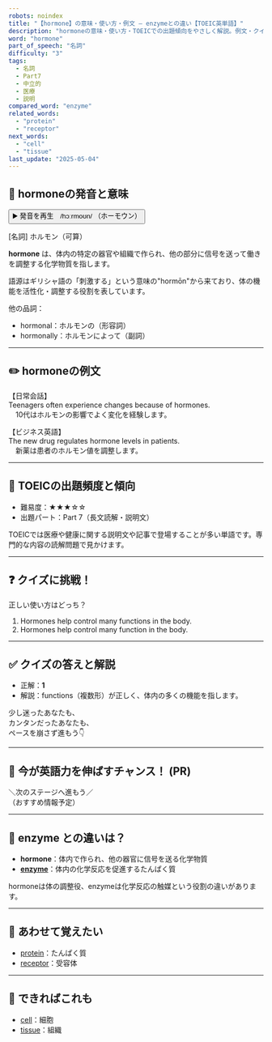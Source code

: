 ```yaml
---
robots: noindex
title: "【hormone】の意味・使い方・例文 ― enzymeとの違い【TOEIC英単語】"
description: "hormoneの意味・使い方・TOEICでの出題傾向をやさしく解説。例文・クイズ付きでenzymeとの違いもわかりやすく学べます。"
word: "hormone"
part_of_speech: "名詞"
difficulty: "3"
tags:
  - 名詞
  - Part7
  - 中立的
  - 医療
  - 説明
compared_word: "enzyme"
related_words:
  - "protein"
  - "receptor"
next_words:
  - "cell"
  - "tissue"
last_update: "2025-05-04"
---
```


## 🔰 hormoneの発音と意味

<button class="play-audio" onclick="playTTS('hormone')">
  <span class="play-audio-main">
    ▶️ 発音を再生　/hɔːrmoʊn/
  </span>
  <span class="play-audio-sub">
    （ホーモウン）
  </span>
</button>

[名詞] ホルモン（可算）

**hormone** は、体内の特定の器官や組織で作られ、他の部分に信号を送って働きを調整する化学物質を指します。

語源はギリシャ語の「刺激する」という意味の"hormōn"から来ており、体の機能を活性化・調整する役割を表しています。

他の品詞：  
- hormonal：ホルモンの（形容詞）
- hormonally：ホルモンによって（副詞）

---

## ✏️ hormoneの例文

【日常会話】  
Teenagers often experience changes because of hormones.  
　10代はホルモンの影響でよく変化を経験します。

【ビジネス英語】  
The new drug regulates hormone levels in patients.  
　新薬は患者のホルモン値を調整します。

---

## 🎯 TOEICの出題頻度と傾向

- 難易度：★★★☆☆
- 出題パート：Part 7（長文読解・説明文）

TOEICでは医療や健康に関する説明文や記事で登場することが多い単語です。専門的な内容の読解問題で見かけます。

---

## ❓ クイズに挑戦！

正しい使い方はどっち？

1. Hormones help control many functions in the body.  
2. Hormones help control many function in the body.

---

## ✅ クイズの答えと解説

- 正解：**1**
- 解説：functions（複数形）が正しく、体内の多くの機能を指します。

少し迷ったあなたも、  
カンタンだったあなたも、  
ペースを崩さず進もう👇️

---

## 🚀 今が英語力を伸ばすチャンス！ (PR)

<div class="info-center">
＼次のステージへ進もう／<br>  
（おすすめ情報予定）
</div>

---

## 🤔  enzyme との違いは？

- **hormone**：体内で作られ、他の器官に信号を送る化学物質
- **[enzyme](/enzyme)**：体内の化学反応を促進するたんぱく質

hormoneは体の調整役、enzymeは化学反応の触媒という役割の違いがあります。

---

## 🧩 あわせて覚えたい

- [protein](/protein)：たんぱく質
- [receptor](/receptor)：受容体

---

## 📖 できればこれも

- [cell](/cell)：細胞
- [tissue](/tissue)：組織

<!-- cvid: aid18_bid07 -->
